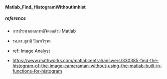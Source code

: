 #### Matlab_Find_HistogramWithoutImhist

##### reference

- การประมวลผลภาพดิจิตอลด้วย Matlab
- รศ.ดร.สุชาติ ปิณฑวิรุจน

- ref: Image Analyst
- https://www.mathworks.com/matlabcentral/answers/330385-find-the-histogram-of-the-image-cameraman-without-using-the-matlab-built-in-functions-for-histogram